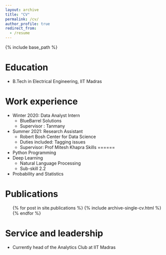 ```yaml
---
layout: archive
title: "CV"
permalink: /cv/
author_profile: true
redirect_from:
  - /resume
---
```


{% include base_path %}

Education
======
* B.Tech in Electrical Engineering, IIT Madras

Work experience
======
* Winter 2020: Data Analyst Intern
  * BlueBarrel Solutions
  * Supervisor : Tanmany  
* Summer 2021: Research Assistant
  * Robert Bosh Center for Data Science
  * Duties included: Tagging issues
  * Supervisor: Prof Mitesh Khapra
Skills
======
* Python Programming
* Deep Learning
  * Natural Language Processing
  * Sub-skill 2.2
* Probability and Statistics

Publications
======
  <ul>{% for post in site.publications %}
    {% include archive-single-cv.html %}
  {% endfor %}</ul>
  
Service and leadership
======
* Currently head of the Analytics Club at IIT Madras

